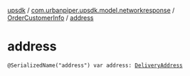 [upsdk](../../index.md) / [com.urbanpiper.upsdk.model.networkresponse](../index.md) / [OrderCustomerInfo](index.md) / [address](./address.md)

# address

`@SerializedName("address") var address: `[`DeliveryAddress`](-delivery-address/index.md)